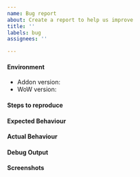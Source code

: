 ```yaml
---
name: Bug report
about: Create a report to help us improve
title: ''
labels: bug
assignees: ''

---
```


<!-- Please describe your environment! -->
#### Environment
* Addon version: <!-- Example 8.3.4 -->
* WoW version: <!-- Example 8.3 -->

<!-- How can we reproduce it.  Please be specific! -->
#### Steps to reproduce

<!-- What was expected to happen?! -->
#### Expected Behaviour

<!-- What happened instead?! -->
#### Actual Behaviour

<!-- Include output from BugSack/Swatter/etc! -->
#### Debug Output

<!-- Insert Screenshots! -->
#### Screenshots
